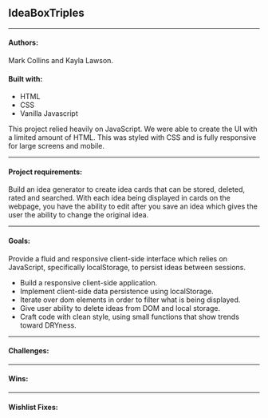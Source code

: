 ## IdeaBoxTriples
---


#### Authors:
Mark Collins and Kayla Lawson. 


#### Built with:
* HTML
* CSS 
* Vanilla Javascript

This project relied heavily on JavaScript. We were able to create the UI with a limited amount of HTML. This was styled with CSS  and is fully responsive for large screens and mobile. 

---

#### Project requirements:
Build an idea generator to create idea cards that can be stored, deleted, rated and searched. With each idea being displayed in cards on the webpage, you have the ability to edit after you save an idea which gives the user the ability to change the original idea. 

---


#### Goals:
Provide a fluid and responsive client-side interface which relies on JavaScript, specifically localStorage, to persist ideas between sessions.

* Build a responsive client-side application.
* Implement client-side data persistence using localStorage.
* Iterate over dom elements in order to filter what is being displayed.
* Give user ability to delete ideas from DOM and local storage.
* Craft code with clean style, using small functions that show trends toward DRYness.

---


#### Challenges:


---


#### Wins:


---


#### Wishlist Fixes:
